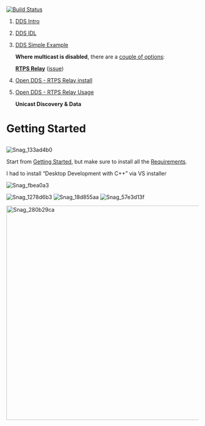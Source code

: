 [![Build Status](https://github.com/amielc1/LearnDDS/actions/workflows/main.yml/badge.svg)](https://github.com/amielc1/LearnDDS/actions/workflows/main.yml)

1. [DDS Intro](https://youtu.be/ybfSHEArDxY?si=m-Fl0el_xE-R7Ljn)
2. [DDS IDL](https://youtu.be/eZ-5had7gH8?si=hHS23R7JOBZlHV5Z)
3. [DDS Simple Example](https://youtu.be/tXH_zsNU704?si=kDCcvT6DNRIUuFWD)

   **Where multicast is disabled**, there are a [couple of options](https://github.com/OpenDDS/OpenDDS/discussions/4654):
   
   **[RTPS Relay](https://opendds.readthedocs.io/en/latest/devguide/internet_enabled_rtps.html)** ([issue](https://github.com/OpenDDS/OpenDDS/issues/4678))
   
1. [Open DDS - RTPS Relay install](https://youtu.be/Jw_G_huVh3I)
2. [Open DDS - RTPS Relay Usage](https://youtu.be/yRQo_ZAY754)

   **Unicast Discovery & Data**

  
#  **Getting Started**

##

![Snag_133ad4b0](https://github.com/amielc1/LearnDDS/assets/2409265/7edbe220-b822-4bd4-942e-8c05aedef895)

Start from [Getting Started](https://www.openddsharp.com/articles/getting_started.html "‌"),  but make sure to install all the [Requirements](https://www.openddsharp.com/articles/getting_started.html#requirements "‌").

I had to install “Desktop Development with C++” via VS installer 

![Snag_fbea0a3](https://github.com/amielc1/LearnDDS/assets/2409265/548cdf3d-454d-4529-8b30-37a5f1960350)

![Snag_1278d6b3](https://github.com/amielc1/LearnDDS/assets/2409265/3a7cca57-8243-439c-ab23-432e10c44524)
![Snag_18d855aa](https://github.com/amielc1/LearnDDS/assets/2409265/6d61359c-328c-43e5-aa0c-5423582dd901)
![Snag_57e3d13f](https://github.com/user-attachments/assets/6aaba225-1c07-4da8-84c8-4f1259ab06dc)

<img width="562" alt="Snag_280b29ca" src="https://github.com/amielc1/LearnDDS/assets/2409265/7cf7576d-5aee-457c-8920-3d08eef1bf77">
